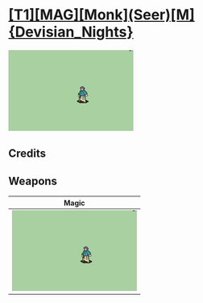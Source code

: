 # [\[T1\]\[MAG\]\[Monk\]\(Seer\)\[M\]{Devisian_Nights}](./)

<img src="./6.%20Magic/Magic_000.png" alt="[T1][MAG][Monk](Seer)[M]{Devisian_Nights} standing" />

## Credits



## Weapons


|Magic |
|  :---: |
| <img alt="Magic animation" src="./6.%20Magic/Magic.gif" /> |
